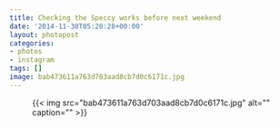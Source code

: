 ```yaml
---
title: Checking the Speccy works before next weekend
date: '2014-11-30T05:20:28+00:00'
layout: photopost
categories:
- photos
- instagram
tags: []
image: bab473611a763d703aad8cb7d0c6171c.jpg
---
```


<figure class="photo photo--square">
  {{< img src="bab473611a763d703aad8cb7d0c6171c.jpg" alt="" caption="" >}}

</figure>




